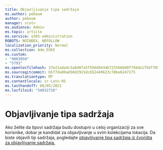 ```yaml
---
title: Objavljivanje tipa sadržaja
ms.author: pebaum
author: pebaum
manager: scotv
ms.audience: Admin
ms.topic: article
ms.service: o365-administration
ROBOTS: NOINDEX, NOFOLLOW
localization_priority: Normal
ms.collection: Adm_O365
ms.custom:
- "9003050"
- "5793"
ms.openlocfilehash: 37e21ada4c5a8d8fa5f59dd9434b725566b00f794da1f56f705e1b9d0b8cfa5b
ms.sourcegitcommit: b5f7da89a650d2915dc652449623c78be6247175
ms.translationtype: MT
ms.contentlocale: sr-Latn-RS
ms.lasthandoff: 08/05/2021
ms.locfileid: "54032716"
---
```

# <a name="content-type-publishing"></a>Objavljivanje tipa sadržaja

Ako želite da tipovi sadržaja budu dostupni u celoj organizaciji za sve korisnike, dobar je kandidat za objavljivanje u svim kolekcijama lokacija. Da biste objavili tip sadržaja, pogledajte [objavljivanje tipa sadržaja iz čvorišta za objavljivanje sadržaja.](https://support.office.com/article/publish-a-content-type-from-a-content-publishing-hub-58081155-118d-4e7a-9cc5-d43b5dbb7d02)